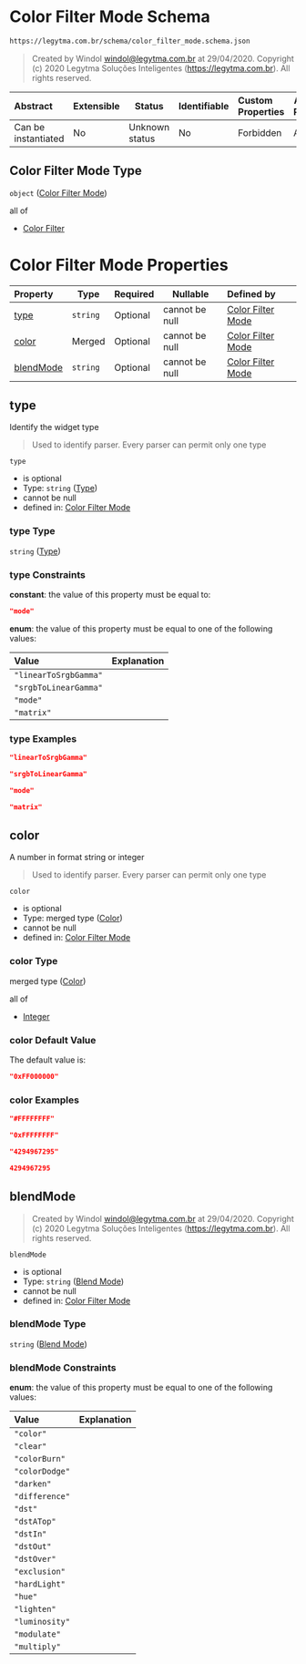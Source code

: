 # Color Filter Mode Schema

```txt
https://legytma.com.br/schema/color_filter_mode.schema.json
```




> Created by Windol [windol@legytma.com.br](mailto:windol@legytma.com.br) at 29/04/2020.
> Copyright (c) 2020 Legytma Soluções Inteligentes (<https://legytma.com.br>). All rights reserved.
>

| Abstract            | Extensible | Status         | Identifiable | Custom Properties | Additional Properties | Access Restrictions | Defined In                                                                                      |
| :------------------ | ---------- | -------------- | ------------ | :---------------- | --------------------- | ------------------- | ----------------------------------------------------------------------------------------------- |
| Can be instantiated | No         | Unknown status | No           | Forbidden         | Allowed               | none                | [color_filter_mode.schema.json](../schema/color_filter_mode.schema.json "open original schema") |

## Color Filter Mode Type

`object` ([Color Filter Mode](color_filter_mode.md))

all of

-   [Color Filter](color_filter_linear_to_srgb_gamma-allof-color-filter.md "check type definition")

# Color Filter Mode Properties

| Property                | Type     | Required | Nullable       | Defined by                                                                                                                                     |
| :---------------------- | -------- | -------- | -------------- | :--------------------------------------------------------------------------------------------------------------------------------------------- |
| [type](#type)           | `string` | Optional | cannot be null | [Color Filter Mode](color_filter_mode-properties-type.md "https&#x3A;//legytma.com.br/schema/color_filter_mode.schema.json#/properties/type")  |
| [color](#color)         | Merged   | Optional | cannot be null | [Color Filter Mode](app_bar_theme-properties-color.md "https&#x3A;//legytma.com.br/schema/color.schema.json#/properties/color")                |
| [blendMode](#blendMode) | `string` | Optional | cannot be null | [Color Filter Mode](box_decoration-properties-blend-mode.md "https&#x3A;//legytma.com.br/schema/blend_mode.schema.json#/properties/blendMode") |

## type

Identify the widget type


> Used to identify parser. Every parser can permit only one type
>

`type`

-   is optional
-   Type: `string` ([Type](color_filter_mode-properties-type.md))
-   cannot be null
-   defined in: [Color Filter Mode](color_filter_mode-properties-type.md "https&#x3A;//legytma.com.br/schema/color_filter_mode.schema.json#/properties/type")

### type Type

`string` ([Type](color_filter_mode-properties-type.md))

### type Constraints

**constant**: the value of this property must be equal to:

```json
"mode"
```

**enum**: the value of this property must be equal to one of the following values:

| Value                 | Explanation |
| :-------------------- | ----------- |
| `"linearToSrgbGamma"` |             |
| `"srgbToLinearGamma"` |             |
| `"mode"`              |             |
| `"matrix"`            |             |

### type Examples

```json
"linearToSrgbGamma"
```

```json
"srgbToLinearGamma"
```

```json
"mode"
```

```json
"matrix"
```

## color

A number in format string or integer


> Used to identify parser. Every parser can permit only one type
>

`color`

-   is optional
-   Type: merged type ([Color](app_bar_theme-properties-color.md))
-   cannot be null
-   defined in: [Color Filter Mode](app_bar_theme-properties-color.md "https&#x3A;//legytma.com.br/schema/color.schema.json#/properties/color")

### color Type

merged type ([Color](app_bar_theme-properties-color.md))

all of

-   [Integer](color-allof-integer.md "check type definition")

### color Default Value

The default value is:

```json
"0xFF000000"
```

### color Examples

```json
"#FFFFFFFF"
```

```json
"0xFFFFFFFF"
```

```json
"4294967295"
```

```json
4294967295
```

## blendMode




> Created by Windol [windol@legytma.com.br](mailto:windol@legytma.com.br) at 29/04/2020.
> Copyright (c) 2020 Legytma Soluções Inteligentes (<https://legytma.com.br>). All rights reserved.
>

`blendMode`

-   is optional
-   Type: `string` ([Blend Mode](box_decoration-properties-blend-mode.md))
-   cannot be null
-   defined in: [Color Filter Mode](box_decoration-properties-blend-mode.md "https&#x3A;//legytma.com.br/schema/blend_mode.schema.json#/properties/blendMode")

### blendMode Type

`string` ([Blend Mode](box_decoration-properties-blend-mode.md))

### blendMode Constraints

**enum**: the value of this property must be equal to one of the following values:

| Value          | Explanation |
| :------------- | ----------- |
| `"color"`      |             |
| `"clear"`      |             |
| `"colorBurn"`  |             |
| `"colorDodge"` |             |
| `"darken"`     |             |
| `"difference"` |             |
| `"dst"`        |             |
| `"dstATop"`    |             |
| `"dstIn"`      |             |
| `"dstOut"`     |             |
| `"dstOver"`    |             |
| `"exclusion"`  |             |
| `"hardLight"`  |             |
| `"hue"`        |             |
| `"lighten"`    |             |
| `"luminosity"` |             |
| `"modulate"`   |             |
| `"multiply"`   |             |
